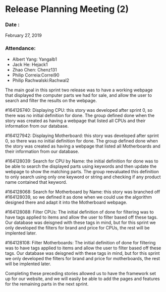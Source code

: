 #  Release Planning Meeting (2)

### Date : 
February 27, 2019

### Attendance:
* Albert Yang: Yangalb1
* Jack He: Hejack1
* Zhao Chen: Chenz131 
* Philip Correia:Correi90
* Philip Rachwalski:Rachwal2

The main goal in this sprint two release was to have a working webpage that displayed the computer parts we had for sale, and allow
the user to search and filter the results on the webpage.

#164126740: Displaying CPU: this story was developed after sprint 0, so there was no initial definition for done. The group defined
done when the story was created as having a webpage that listed all CPUs and their information from our database.

#164127942: Displaying Motherboard: this story was developed after sprint 0, so there was no initial definition for done. The group defined
done when the story was created as having a webpage that listed all Motherboards and their information from our database.

#164128039: Search for CPU by Name: the initial definition for done was to be able to search the displayed parts using keywords and
then update the webpage to show the matching parts. The group reevaluated this definition to only search using only one keyword or string
and checking if any product name contained that keyword.

#164128068: Search for Motherboard by Name: this story was branched off #164128039, so we defined it as done when we could use the
algorithm designed there and adapt it into the Motherboard webpage.

#164128088: Filter CPUs: The initial definition of done for filtering was to have tags applied to items and allow the user to filter
based off these tags. Our database was deisgned with these tags in mind, but for this sprint we only developed the filters for brand
and price for CPUs, the rest will be implented later.

#164128108: Filter Motherboards: The initial definition of done for filtering was to have tags applied to items and allow the user to filter
based off these tags. Our database was deisgned with these tags in mind, but for this sprint we only developed the filters for brand
and price for motherboards, the rest will be implented later.


Completing these preceding stories allowed us to have the framework set up for our website, and we will easily be able to add the pages
and features for the remaining parts in the next sprint.


